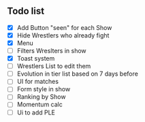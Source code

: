 ## Todo list
- [x] Add Button "seen" for each Show
- [x] Hide Wrestlers who already fight 
- [x] Menu
- [ ] Filters Wreslters in show
- [x] Toast system
- [ ] Wrestlers List to edit them
- [ ] Evolution in tier list based on 7 days before
- [ ] UI for matches
- [ ] Form style in show
- [ ] Ranking by Show
- [ ] Momentum calc
- [ ] Ui to add PLE